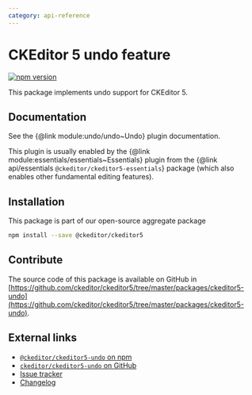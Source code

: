 ```yaml
---
category: api-reference
---
```


# CKEditor&nbsp;5 undo feature

[![npm version](https://badge.fury.io/js/%40ckeditor%2Fckeditor5-undo.svg)](https://www.npmjs.com/package/@ckeditor/ckeditor5-undo)

This package implements undo support for CKEditor&nbsp;5.

## Documentation

See the {@link module:undo/undo~Undo} plugin documentation.

This plugin is usually enabled by the {@link module:essentials/essentials~Essentials} plugin from the {@link api/essentials `@ckeditor/ckeditor5-essentials`} package (which also enables other fundamental editing features).

## Installation

This package is part of our open-source aggregate package

```bash
npm install --save @ckeditor/ckeditor5
```

## Contribute

The source code of this package is available on GitHub in [https://github.com/ckeditor/ckeditor5/tree/master/packages/ckeditor5-undo](https://github.com/ckeditor/ckeditor5/tree/master/packages/ckeditor5-undo).

## External links

* [`@ckeditor/ckeditor5-undo` on npm](https://www.npmjs.com/package/@ckeditor/ckeditor5-undo)
* [`ckeditor/ckeditor5-undo` on GitHub](https://github.com/ckeditor/ckeditor5/tree/master/packages/ckeditor5-undo)
* [Issue tracker](https://github.com/ckeditor/ckeditor5/issues)
* [Changelog](https://github.com/ckeditor/ckeditor5/blob/master/CHANGELOG.md)
